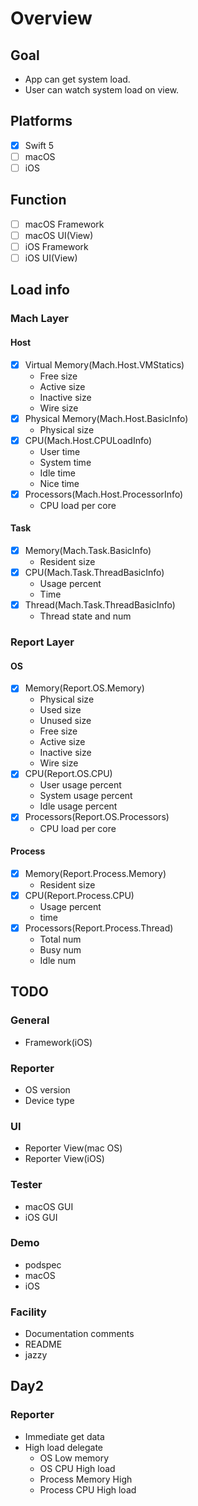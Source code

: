 # Overview
## Goal
- App can get system load.
- User can watch system load on view.

## Platforms
- [x] Swift 5
- [ ] macOS
- [ ] iOS

## Function
- [ ] macOS Framework
- [ ] macOS UI(View)
- [ ] iOS Framework
- [ ] iOS UI(View)

## Load info
### Mach Layer
#### Host
- [x] Virtual Memory(Mach.Host.VMStatics)
  - Free size
  - Active size
  - Inactive size
  - Wire size
- [x] Physical Memory(Mach.Host.BasicInfo)
  - Physical size
- [x] CPU(Mach.Host.CPULoadInfo)
  - User time
  - System time
  - Idle time
  - Nice time
- [x] Processors(Mach.Host.ProcessorInfo) 
  - CPU load per core
#### Task
- [x] Memory(Mach.Task.BasicInfo)
  - Resident size
- [x] CPU(Mach.Task.ThreadBasicInfo)
  - Usage percent
  - Time
- [x] Thread(Mach.Task.ThreadBasicInfo)
  - Thread state and num

### Report Layer
#### OS
- [x] Memory(Report.OS.Memory)
  - Physical size
  - Used size
  - Unused size
  - Free size
  - Active size
  - Inactive size
  - Wire size
- [x] CPU(Report.OS.CPU)
  - User usage percent
  - System usage percent
  - Idle usage percent
- [x] Processors(Report.OS.Processors)
  - CPU load per core
#### Process
- [x] Memory(Report.Process.Memory)
  - Resident size
- [x] CPU(Report.Process.CPU)
  - Usage percent
  - time
- [x] Processors(Report.Process.Thread)
  - Total num
  - Busy num
  - Idle num

## TODO
### General
  - Framework(iOS)
### Reporter
  - OS version
  - Device type
### UI
  - Reporter View(mac OS)
  - Reporter View(iOS)
### Tester
  - macOS GUI
  - iOS GUI
### Demo
  - podspec
  - macOS
  - iOS
### Facility
  - Documentation comments
  - README
  - jazzy

## Day2
### Reporter
  - Immediate get data
  - High load delegate
    - OS Low memory
    - OS CPU High load
    - Process Memory High
    - Process CPU High load
